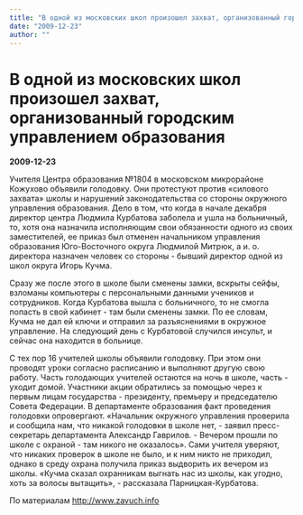 ```yaml
---
title: "В одной из московских школ произошел захват, организованный городским управлением образования"
date: "2009-12-23"
author: ""
---
```


# В одной из московских школ произошел захват, организованный городским управлением образования

**2009-12-23** 

Учителя Центра образования №1804 в московском микрорайоне Кожухово объявили голодовку. Они протестуют против «силового захвата» школы и нарушений законодательства со стороны окружного управления образования. Дело в том, что когда в начале декабря директор центра Людмила Курбатова заболела и ушла на больничный, то, хотя она назначила исполняющим свои обязанности одного из своих заместителей, ее приказ был отменен начальником управления образования Юго-Восточного округа Людмилой Митрюк, а и. о. директора назначен человек со стороны - бывший директор одной из школ округа Игорь Кучма.

Сразу же после этого в школе были сменены замки, вскрыты сейфы, взломаны компьютеры с персональными данными учеников и сотрудников. Когда Курбатова вышла с больничного, то не смогла попасть в свой кабинет - там были сменены замки. По ее словам, Кучма не дал ей ключи и отправил за разъяснениями в окружное управление. На следующий день с Курбатовой случился инсульт, и сейчас она находится в больнице.

С тех пор 16 учителей школы объявили голодовку. При этом они проводят уроки согласно расписанию и выполняют другую свою работу. Часть голодающих учителей остаются на ночь в школе, часть - уходит домой. Участники акции обратились за помощью через к первым лицам государства - президенту, премьеру и председателю Совета Федерации. В департаменте образования факт проведения голодовки опровергают. «Начальник окружного управления проверила и сообщила нам, что никакой голодовки в школе нет, - заявил пресс-секретарь департамента Александр Гаврилов. - Вечером прошли по школе с охраной - там никого не оказалось». Сами учителя уверяют, что никаких проверок в школе не было, и к ним никто не приходил, однако в среду охрана получила приказ выдворить их вечером из школы. «Кучма сказал охранникам выгнать нас из школы, как угодно, хоть за волосы вытащить», - рассказала Парницкая-Курбатова.

По материалам http://www.zavuch.info